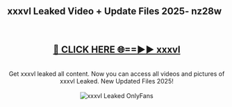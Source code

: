 <h2>xxxvl Leaked Video + Update Files 2025- nz28w</h2>
<br>
<div align="center">
<h2><a href="https://libra.edu.pl?xxxvl" rel="nofollow">🔴 CLICK HERE 🌐==►► xxxvl</a></h2>
<br>
Get xxxvl leaked all content. Now you can access all videos and pictures of xxxvl Leaked. New Updated Files 2025!
<br>
<br>
<a href="https://libra.edu.pl?xxxvl" rel="nofollow" data-target="animated-image.originalLink"><img src="https://i.ibb.co.com/WyWwxjT/player-gif2.gif" alt="xxxvl Leaked OnlyFans" style="max-width: 100%; display: inline-block;" data-target="animated-image.originalImage"></a>
</div>
<br>